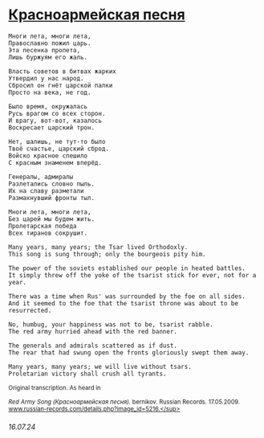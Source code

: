 # [Красноармейская песня](https://www.russian-records.com/data/media/170/Columbia-110021.mp3)
```‎
Многи лета, многи лета,
Православно пожил царь.
Эта песенка пропета,
Лишь буржуям его жаль.

Власть советов в битвах жарких
Утвердил у нас народ.
Сбросил он гнёт царской палки
Просто на века, не год.

Было время, окружалась
Русь врагом со всех сторон.
И врагу, вот-вот, казалось
Воскресает царский трон.

Нет, шалишь, не тут-то было
Твоё счастье, царский сброд.
Войско красное спешило
С красным знаменем вперёд.

Генералы, адмиралы
Разлетались словно пыль.
Их на славу разметали
Размахнувший фронты тыл.

Многи лета, многи лета,
Без царей мы будем жить.
Пролетарская победа
Всех тиранов сокрушит.
```
```
Many years, many years; the Tsar lived Orthodoxly.
This song is sung through; only the bourgeois pity him.

The power of the soviets established our people in heated battles.
It simply threw off the yoke of the tsarist stick for ever, not for a year.

There was a time when Rus' was surrounded by the foe on all sides.
And it seemed to the foe that the tsarist throne was about to be resurrected.

No, humbug, your happiness was not to be, tsarist rabble.
The red army hurried ahead with the red banner.

The generals and admirals scattered as if dust.
The rear that had swung open the fronts gloriously swept them away.

Many years, many years; we will live without tsars.
Proletarian victory shall crush all tyrants.
```
<sub>Original transcription. As heard in</sub>

<sup>*Red Army Song (Красноармейская песня).* bernikov. Russian Records. 17.05.2009. www.russian-records.com/details.php?image_id=5216.</sup>
###### 16.07.24
